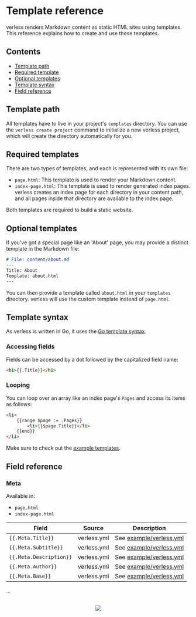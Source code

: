 # Template reference

verless renders Markdown content as static HTML sites using templates. This reference explains how to create and use
these templates.

## Contents

* [Template path](#template-path)
* [Required template](#required-templates)
* [Optional templates](#optional-templates)
* [Template syntax](#template-syntax)
* [Field reference](#field-reference)

## Template path

All templates have to live in your project's `templates` directory. You can use the `verless create project` command
to initialize a new verless project, which will create the directory automatically for you.

## Required templates

There are two types of templates, and each is represented with its own file:

* `page.html`: This template is used to render your Markdown content.
* `index-page.html`: This template is used to render generated index pages. verless creates an index page for each
directory in your content path, and all pages inside that directory are available to the index page.

Both templates are required to build a static website.

## Optional templates

If you've got a special page like an 'About' page, you may provide a distinct template in the Markdown file:

```markdown
# File: content/about.md
---
Title: About
Template: about.html
---
```

You can then provide a template called `about.html` in your `templates` directory. verless will use the custom template
instead of `page.html`.

## Template syntax

As verless is written in Go, it uses the [Go template syntax](https://golang.org/pkg/text/template/).

### Accessing fields

Fields can be accessed by a dot followed by the capitalized field name:

```html
<h1>{{.Title}}</h1>
``` 

### Looping

You can loop over an array like an index page's `Pages` and access its items as follows:

```html
<li>
    {{range $page := .Pages}}
        <li>{{$page.Title}}</li>
    {{end}}
</li>
```

Make sure to check out the [example templates](https://github.com/verless/verless/tree/docs/example/templates).

## Field reference

### Meta

Available in:
* `page.html`
* `index-page.html`

| Field                   | Source      | Description                                                                                   |
|-------------------------|-------------|-----------------------------------------------------------------------------------------------|
| `{{.Meta.Title}}`       | verless.yml | See [example/verless.yml](https://github.com/verless/verless/blob/master/example/verless.yml) |
| `{{.Meta.Subtitle}}`    | verless.yml | See [example/verless.yml](https://github.com/verless/verless/blob/master/example/verless.yml) |
| `{{.Meta.Description}}` | verless.yml | See [example/verless.yml](https://github.com/verless/verless/blob/master/example/verless.yml) |
| `{{.Meta.Author}}`      | verless.yml | See [example/verless.yml](https://github.com/verless/verless/blob/master/example/verless.yml) |
| `{{.Meta.Base}}`        | verless.yml | See [example/verless.yml](https://github.com/verless/verless/blob/master/example/verless.yml) |

...

<p align="center">
<br>
<a href="https://github.com/verless/verless"><img src="https://verless.dominikbraun.io/assets/img/icon-light.png"></a>
</p>
